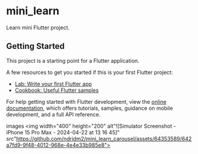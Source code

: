 # mini_learn

Learn mini Flutter project.

## Getting Started

This project is a starting point for a Flutter application.

A few resources to get you started if this is your first Flutter project:

- [Lab: Write your first Flutter app](https://docs.flutter.dev/get-started/codelab)
- [Cookbook: Useful Flutter samples](https://docs.flutter.dev/cookbook)

For help getting started with Flutter development, view the
[online documentation](https://docs.flutter.dev/), which offers tutorials,
samples, guidance on mobile development, and a full API reference.

images
<img width="400" height="200" alt"![Simulator Screenshot - iPhone 15 Pro Max - 2024-04-22 at 13 16 45]" src"https://github.com/ndridm2/mini_learn_carousel/assets/64353589/642a7fd9-9f48-4012-968e-4e4e33b985e8">
